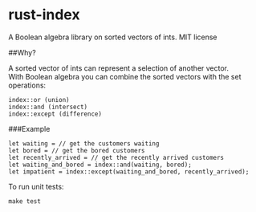 rust-index
==========

A Boolean algebra library on sorted vectors of ints.
MIT license

##Why?

A sorted vector of ints can represent a selection of another vector.  
With Boolean algebra you can combine the sorted vectors with the set operations:

    index::or (union)
    index::and (intersect)
    index::except (difference)

###Example

    let waiting = // get the customers waiting
    let bored = // get the bored customers
    let recently_arrived = // get the recently arrived customers
    let waiting_and_bored = index::and(waiting, bored);
    let impatient = index::except(waiting_and_bored, recently_arrived);

To run unit tests:

    make test
    
